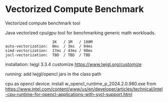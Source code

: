 # Vectorized Compute Benchmark
Vectorized compute benchmark tool

Java vectorized cpu/gpu tool for benchmarking generic math workloads.

```
                     1K   / 1M   / 100M
auto-vectorization:  0ms  / 3ms  / 94ms
simd-vectorization:  17ms / 43ms / 98ms
jocl-vectorization:  TBD  / TBD  / TBD
```

installation: lwjgl 3.3.4 customize https://www.lwjgl.org/customize

running: add lwjgl/opencl jars in the class path

cpu as opencl device: install w_opencl_runtime_p_2024.2.0.980.exe from https://www.intel.com/content/www/us/en/developer/articles/technical/intel-cpu-runtime-for-opencl-applications-with-sycl-support.html
